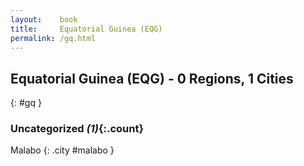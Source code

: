 ```yaml
---
layout:    book
title:     Equatorial Guinea (EQG)
permalink: /gq.html
---
```


## Equatorial Guinea (EQG) - 0 Regions, 1 Cities
{: #gq }





### Uncategorized _(1)_{:.count}


Malabo  {: .city #malabo } <br>


 
